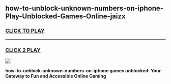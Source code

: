 
## how-to-unblock-unknown-numbers-on-iphone-Play-Unblocked-Games-Online-jaizx
<h3>
<a href="https://premium76.site?title=how-to-unblock-unknown-numbers-on-iphone&ref=25A">CLICK TO PLAY</a></h3>
<hr>

<h3>
<a href="https://premium76.site?title=how-to-unblock-unknown-numbers-on-iphone&ref=25A">CLICK 2 PLAY</a>
  
</h3>

<a href="https://premium76.site?title=how-to-unblock-unknown-numbers-on-iphone&ref=25A"><img src="https://clearcache.store/games.png"></a>


**how-to-unblock-unknown-numbers-on-iphone games unblocked: Your Gateway to Fun and Accessible Online Gaming**

